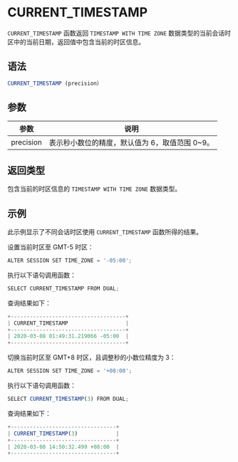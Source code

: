 CURRENT_TIMESTAMP 
======================================



`CURRENT_TIMESTAMP` 函数返回 `TIMESTAMP WITH TIME ZONE` 数据类型的当前会话时区中的当前日期，返回值中包含当前的时区信息。

语法 
--------------

```javascript
CURRENT_TIMESTAMP (precision）
```



参数 
--------------



|  **参数**   |           **说明**            |
|-----------|-----------------------------|
| precision | 表示秒小数位的精度，默认值为 6，取值范围 0\~9。 |



返回类型 
----------------

包含当前的时区信息的 `TIMESTAMP WITH TIME ZONE` 数据类型。

示例 
--------------

此示例显示了不同会话时区使用 `CURRENT_TIMESTAMP` 函数所得的结果。

设置当前时区至 GMT-5 时区：

```javascript
ALTER SESSION SET TIME_ZONE = '-05:00';
```



执行以下语句调用函数：

```javascript
SELECT CURRENT_TIMESTAMP FROM DUAL;
```



查询结果如下：

```javascript
+------------------------------------+
| CURRENT_TIMESTAMP                  |
+------------------------------------+
| 2020-03-08 01:49:31.219066 -05:00  |
+------------------------------------+
```



切换当前时区至 GMT+8 时区，且调整秒的小数位精度为 3：

```javascript
ALTER SESSION SET TIME_ZONE = '+08:00';
```



执行以下语句调用函数：

```javascript
SELECT CURRENT_TIMESTAMP(3) FROM DUAL;
```



查询结果如下：

```javascript
+---------------------------------+
| CURRENT_TIMESTAMP(3)            |
+---------------------------------+
| 2020-03-08 14:50:32.499 +08:00  |
+---------------------------------+
```


